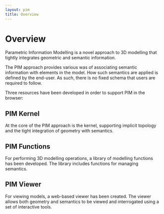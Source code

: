 ```yaml
---
layout: pim
title: Overview
---
```

# Overview

Parametric Information Modelling is a novel approach to 3D modelling that tightly integrates geometric and semantic information. 

The PIM approach provides various was of associating semantic information with elements in the model. How such semantics are applied is defined by the end-user. As such, there is no fixed schema that users are required to follow. 

Three resources have been developed in order to support PIM in the browser:

## PIM Kernel

At the core of the PIM approach is the kernel, supporting implicit topology and the tight integration of geometry with semantics. 

## PIM Functions

For performing 3D modelling operations, a library of modelling functions has been developed. The library includes functions for managing semantics.

## PIM Viewer

For viewing models, a web-based viewer has been created. The viewer allows both geometry and semantics to be viewed and interrogated using a set of interactive tools. 





